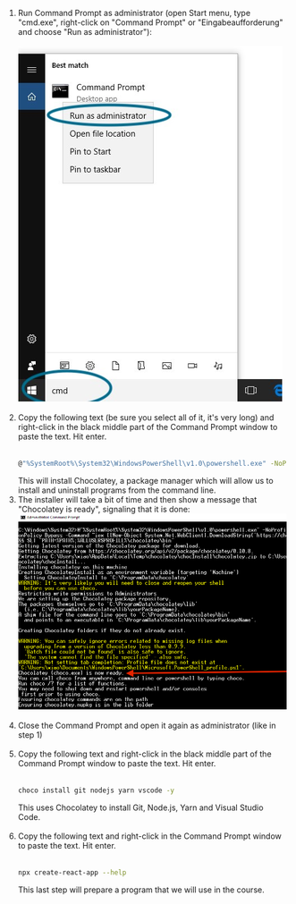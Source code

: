 1. Run Command Prompt as administrator (open Start menu, type "cmd.exe", right-click on "Command Prompt" or "Eingabeaufforderung" and choose "Run as administrator"):<br>
   <br>
   <img src="./windows-1-run-cmd-as-admin.jpg"><br><br>
2. Copy the following text (be sure you select all of it, it's very long) and right-click in the black middle part of the Command Prompt window to paste the text. Hit enter.<br><br>
   ```sh
   @"%SystemRoot%\System32\WindowsPowerShell\v1.0\powershell.exe" -NoProfile -InputFormat None -ExecutionPolicy Bypass -Command "iex ((New-Object System.Net.WebClient).DownloadString('https://chocolatey.org/install.ps1'))" && SET "PATH=%PATH%;%ALLUSERSPROFILE%\chocolatey\bin"
   ```
   This will install Chocolatey, a package manager which will allow us to install and uninstall programs from the command line.
   <br>
3. The installer will take a bit of time and then show a message that "Chocolatey is ready", signaling that it is done:<br>
   <img src="./windows-2-chocolatey-installed.png"><br><br>
4. Close the Command Prompt and open it again as administrator (like in step 1)<br><br>
5. Copy the following text and right-click in the black middle part of the Command Prompt window to paste the text. Hit enter.<br><br>
   ```sh
   choco install git nodejs yarn vscode -y
   ```
   This uses Chocolatey to install Git, Node.js, Yarn and Visual Studio Code.<br><br>
6. Copy the following text and right-click in the Command Prompt window to paste the text. Hit enter.<br><br>
   ```sh
   npx create-react-app --help
   ```
   This last step will prepare a program that we will use in the course.<br><br>
